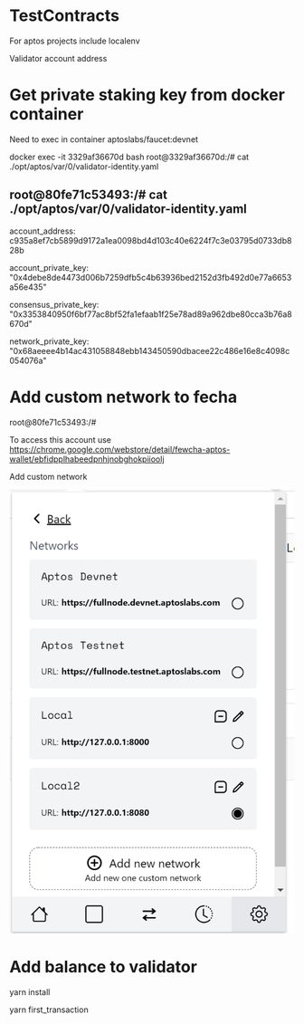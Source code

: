 # TestContracts

For aptos projects 
include localenv

Validator account address

# Get private staking key from docker container

Need to exec in container aptoslabs/faucet:devnet

 docker exec -it 3329af36670d bash
root@3329af36670d:/# cat ./opt/aptos/var/0/validator-identity.yaml

root@80fe71c53493:/# cat ./opt/aptos/var/0/validator-identity.yaml
---

account_address: c935a8ef7cb5899d9172a1ea0098bd4d103c40e6224f7c3e03795d0733db828b

account_private_key: "0x4debe8de4473d006b7259dfb5c4b63936bed2152d3fb492d0e77a6653a56e435"

consensus_private_key: "0x3353840950f6bf77ac8bf52fa1efaab1f25e78ad89a962dbe80cca3b76a8670d"

network_private_key: "0x68aeeee4b14ac431058848ebb143450590dbacee22c486e16e8c4098c054076a"

# Add custom network to fecha

root@80fe71c53493:/#

To access this account use https://chrome.google.com/webstore/detail/fewcha-aptos-wallet/ebfidpplhabeedpnhjnobghokpiioolj

Add custom network


![Alt text](CaptureLocalWallet.PNG?raw=true "Title")

# Add balance to validator

yarn install

yarn first_transaction